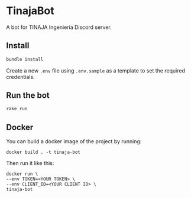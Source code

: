 # TinajaBot

A bot for TINAJA Ingeniería Discord server.

## Install
```sh
bundle install
```
Create a new `.env` file using `.env.sample` as a template to set the required credentials.

## Run the bot
```sh
rake run
```

## Docker
You can build a docker image of the project by running:

```
docker build . -t tinaja-bot
```

Then run it like this:

```
docker run \
--env TOKEN=<YOUR TOKEN> \
--env CLIENT_ID=<YOUR CLIENT ID> \
tinaja-bot
```

